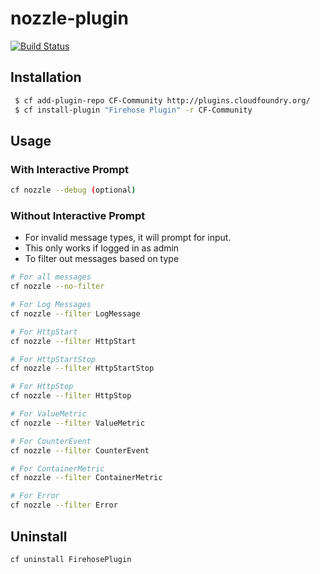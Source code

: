 # nozzle-plugin

[![Build Status](https://travis-ci.org/pivotal-cf-experimental/nozzle-plugin.svg?branch=master)](https://travis-ci.org/pivotal-cf-experimental/nozzle-plugin)

## Installation

```bash
 $ cf add-plugin-repo CF-Community http://plugins.cloudfoundry.org/
 $ cf install-plugin "Firehose Plugin" -r CF-Community

```

## Usage

### With Interactive Prompt
```bash
cf nozzle --debug (optional)
```

### Without Interactive Prompt
- For invalid message types, it will prompt for input.
- This only works if logged in as admin
- To filter out messages based on type
 ```bash
 # For all messages
 cf nozzle --no-filter
 
 # For Log Messages
 cf nozzle --filter LogMessage
 
 # For HttpStart
 cf nozzle --filter HttpStart
 
 # For HttpStartStop
 cf nozzle --filter HttpStartStop
 
 # For HttpStop
 cf nozzle --filter HttpStop
 
 # For ValueMetric
 cf nozzle --filter ValueMetric
 
 # For CounterEvent
 cf nozzle --filter CounterEvent
 
 # For ContainerMetric
 cf nozzle --filter ContainerMetric
 
 # For Error
 cf nozzle --filter Error
 ```

## Uninstall

```bash
cf uninstall FirehosePlugin
```

